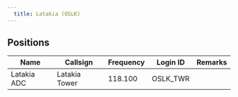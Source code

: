 ```yaml
---
  title: Latakia (OSLK)
---
```


## Positions

|    Name   | Callsign	| Frequency | Login ID | Remarks |
| --------- | --------	| ---------	| -------- | ------- |
| Latakia ADC | Latakia Tower | 118.100 | OSLK_TWR | |

